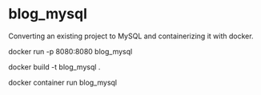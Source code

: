 # blog_mysql
Converting an existing project to MySQL and containerizing it with docker.

<!-- docker-compose up -d --remove-orphans -->

<!-- To access on localhost -->
docker run -p 8080:8080 blog_mysql

<!-- To build -->
docker build -t blog_mysql .

<!-- To run container -->
docker container run blog_mysql    